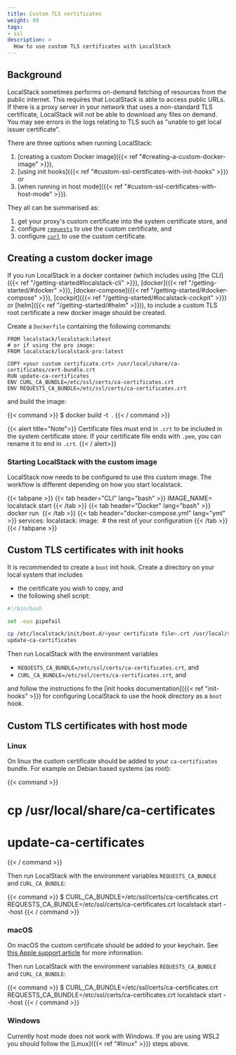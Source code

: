 ```yaml
---
title: Custom TLS certificates
weight: 99
tags:
- ssl
description: >
  How to use custom TLS certificates with LocalStack
---
```


## Background

LocalStack sometimes performs on-demand fetching of resources from the public internet.
This requires that LocalStack is able to access public URLs.
If there is a proxy server in your network that uses a non-standard TLS certificate, LocalStack will not be able to download any files on demand.
You may see errors in the logs relating to TLS such as "unable to get local issuer certificate".

There are three options when running LocalStack:

1. [creating a custom Docker image]({{< ref "#creating-a-custom-docker-image" >}}),
2. [using init hooks]({{< ref "#custom-ssl-certificates-with-init-hooks" >}}) or
3. [when running in host mode]({{< ref "#custom-ssl-certificates-with-host-mode" >}}).

They all can be summarised as:

1. get your proxy's custom certificate into the system certificate store, and
2. configure [`requests`](https://pypi.python.org/pypi/requests) to use the custom certificate, and
3. configure [`curl`](https://curl.se/) to use the custom certificate.

## Creating a custom docker image

If you run LocalStack in a docker container (which includes using [the CLI]({{< ref "/getting-started#localstack-cli" >}}), [docker]({{< ref "/getting-started/#docker" >}}), [docker-compose]({{< ref "/getting-started/#docker-compose" >}}), [cockpit]({{< ref "/getting-started/#localstack-cockpit" >}}) or [helm]({{< ref "/getting-started/#helm" >}})), to include a custom TLS root certificate a new docker image should be created.

Create a `Dockerfile` containing the following commands:

```docker
FROM localstack/localstack:latest
# or if using the pro image:
FROM localstack/localstack-pro:latest

COPY <your custom certificate.crt> /usr/local/share/ca-certificates/cert-bundle.crt
RUN update-ca-certificates
ENV CURL_CA_BUNDLE=/etc/ssl/certs/ca-certificates.crt
ENV REQUESTS_CA_BUNDLE=/etc/ssl/certs/ca-certificates.crt
```

and build the image:

{{< command >}}
$ docker build -t <image name> .
{{< / command >}}

{{< alert title="Note">}}
Certificate files must end in `.crt` to be included in the system certificate store.
If your certificate file ends with `.pem`, you can rename it to end in `.crt`. 
{{< / alert>}}

### Starting LocalStack with the custom image

LocalStack now needs to be configured to use this custom image. The workflow is different depending on how you start localstack.

{{< tabpane >}}
{{< tab header="CLI" lang="bash" >}}
IMAGE_NAME=<image name> localstack start
{{< /tab >}}
{{< tab header="Docker" lang="bash" >}}
docker run <docker arguments> <image name>
{{< /tab >}}
{{< tab header="docker-compose.yml" lang="yml" >}}
services:
  localstack:
    image: <image name>
    # the rest of your configuration
{{< /tab >}}
{{< / tabpane >}}

## Custom TLS certificates with init hooks

It is recommended to create a `boot` init hook. Create a directory on your local system that includes

* the certificate you wish to copy, and
* the following shell script:

```bash
#!/bin/bash

set -euo pipefail

cp /etc/localstack/init/boot.d/<your certificate file>.crt /usr/local/share/ca-certificates
update-ca-certificates
```

Then run LocalStack with the environment variables

* `REQUESTS_CA_BUNDLE=/etc/ssl/certs/ca-certificates.crt`, and
* `CURL_CA_BUNDLE=/etc/ssl/certs/ca-certificates.crt`, and

and follow the instructions fn the [init hooks documentation]({{< ref "init-hooks" >}}) for configuring LocalStack to use the hook directory as a `boot` hook.

## Custom TLS certificates with host mode

### Linux

On linux the custom certificate should be added to your `ca-certificates` bundle. For example on Debian based systems (as root):

{{< command >}}
# cp <your custom certificate.crt> /usr/local/share/ca-certificates
# update-ca-certificates
{{< / command >}}

Then run LocalStack with the environment variables `REQUESTS_CA_BUNDLE` and `CURL_CA_BUNDLE`:

{{< command >}}
$ CURL_CA_BUNDLE=/etc/ssl/certs/ca-certificates.crt REQUESTS_CA_BUNDLE=/etc/ssl/certs/ca-certificates.crt localstack start --host
{{< / command >}}

### macOS

On macOS the custom certificate should be added to your keychain. See [this Apple support article](https://support.apple.com/en-gb/guide/keychain-access/kyca2431/mac) for more information.

Then run LocalStack with the environment variables `REQUESTS_CA_BUNDLE` and `CURL_CA_BUNDLE`:

{{< command >}}
$ CURL_CA_BUNDLE=/etc/ssl/certs/ca-certificates.crt REQUESTS_CA_BUNDLE=/etc/ssl/certs/ca-certificates.crt localstack start --host
{{< / command >}}

### Windows

Currently host mode does not work with Windows. If you are using WSL2 you should follow the [Linux]({{< ref "#linux" >}}) steps above.
